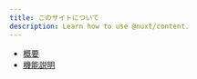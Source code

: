 ```yaml
---
title: このサイトについて
description: Learn how to use @nuxt/content.
---
```


- [概要](../data/水経注図データベース概要.pdf)
- [機能説明](../data/水経注図アプリ・機能説明2021014.pdf)
